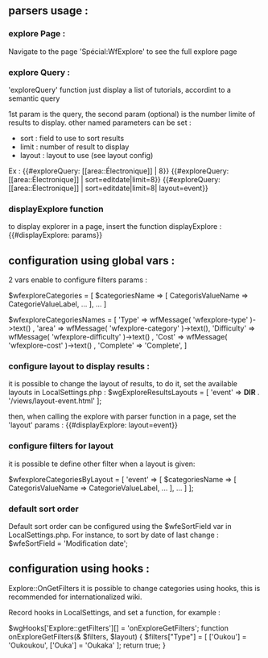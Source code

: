 

## parsers usage :

### explore Page :

Navigate to the page 'Spécial:WfExplore'  to see the full explore page

### explore Query :

'exploreQuery' function just display a list of tutorials, accordint to a semantic query

1st param is  the query, the second param (optional) is the number limite of results to display.
other named parameters can be set : 
- sort : field to use to sort results
- limit : number of result to display
- layout : layout to use (see layout config)

Ex : 
  {{#exploreQuery:  [[area::Électronique]] | 8}}
  {{#exploreQuery:  [[area::Électronique]] | sort=editdate|limit=8}}
  {{#exploreQuery:  [[area::Électronique]] | sort=editdate|limit=8| layout=event}}
  
### displayExplore function

to display explorer in a page, insert the function displayExplore :
  {{#displayExplore: params}}

  
## configuration using global vars :

2 vars enable to configure filters params :


  $wfexploreCategories = [ 
  		$categoriesName => [
  			CategorisValueName => CategorieValueLabel,
  			...
  		],
  		...
  ]

  $wfexploreCategoriesNames = [
  		'Type' => wfMessage( 'wfexplore-type' )->text() ,
  		'area' =>  wfMessage( 'wfexplore-category' )->text(),
  		'Difficulty' => wfMessage( 'wfexplore-difficulty' )->text() ,
  		'Cost' => wfMessage( 'wfexplore-cost' )->text() ,
  		'Complete' => 'Complete',
  ]

### configure layout to display results : 

it is possible to change the layout of results, to do it, set the available layouts in LocalSettings.php : 
  $wgExploreResultsLayouts = [
		'event' => __DIR__ . '/views/layout-event.html'
  ];
  
then, when calling the explore with parser function in a page, set the 'layout' params :
  {{#displayExplore: layout=event}}
  
  
### configure filters for layout

it is possible te define other filter when a layout is given:

  $wfexploreCategoriesByLayout = [
  	  'event' => [ 
  		  $categoriesName => [
  			  CategorisValueName => CategorieValueLabel,
    			...
    		],
    		...
    ]
  ];
  
### default sort order

Default sort order can be configured using the $wfeSortField var in LocalSettings.php. For instance, to sort by date of last change : 
  $wfeSortField = 'Modification date';
  
  
## configuration using hooks :

Explore::OnGetFilters
it is possible to change categories using hooks, this is recommended for internationalized wiki.

Record hooks in LocalSettings, and  set a function, for example :

  $wgHooks['Explore::getFilters'][] = 'onExploreGetFilters';
  function onExploreGetFilters(& $filters, $layout) {
  	$filters["Type"] = [
  		['Oukou'] = 'Oukoukou',
  		['Ouka'] = 'Oukaka'
  	];
 	return true;
 }
